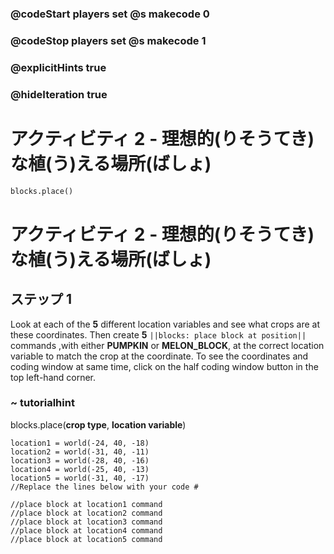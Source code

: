 ### @codeStart players set @s makecode 0
### @codeStop players set @s makecode 1

### @explicitHints true
### @hideIteration true 
# アクティビティ 2 - 理想的(りそうてき)な植(う)える場所(ばしょ)

```python
blocks.place()
```
# アクティビティ 2 - 理想的(りそうてき)な植(う)える場所(ばしょ)

## ステップ 1
Look at each of the **5** different location variables and see what crops are at these coordinates. Then create
**5** `||blocks: place block at position||` commands ,with either **PUMPKIN** or **MELON_BLOCK**, at the correct location variable 
to match the crop at the coordinate. To see the coordinates and coding window at same time, click on the half coding window button in the top left-hand corner. 
### ~ tutorialhint
blocks.place(**crop type**, **location variable**)


```template
location1 = world(-24, 40, -18)
location2 = world(-31, 40, -11)
location3 = world(-28, 40, -16)
location4 = world(-25, 40, -13)
location5 = world(-31, 40, -17)
//Replace the lines below with your code #

//place block at location1 command
//place block at location2 command
//place block at location3 command
//place block at location4 command
//place block at location5 command

```